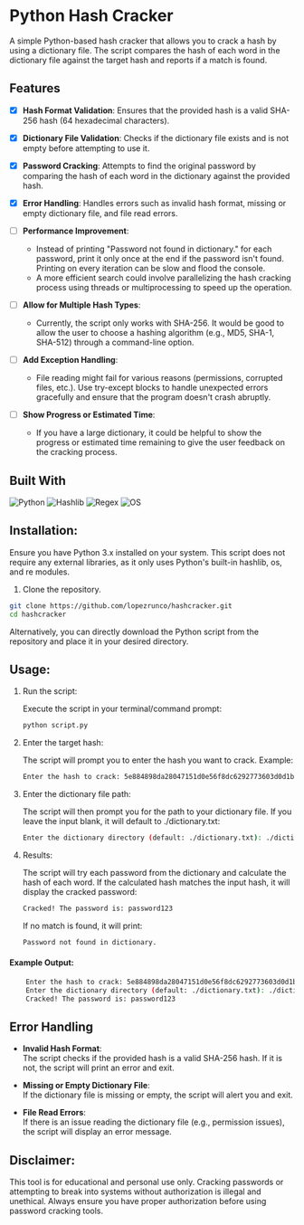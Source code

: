 # Python Hash Cracker

A simple Python-based hash cracker that allows you to crack a hash by using a dictionary file. The script compares the hash of each word in the dictionary file against the target hash and reports if a match is found.

## Features

- [X] **Hash Format Validation**: Ensures that the provided hash is a valid SHA-256 hash (64 hexadecimal characters).

- [X] **Dictionary File Validation**: Checks if the dictionary file exists and is not empty before attempting to use it.

- [X] **Password Cracking**: Attempts to find the original password by comparing the hash of each word in the dictionary against the provided hash.

- [X] **Error Handling**: Handles errors such as invalid hash format, missing or empty dictionary file, and file read errors.

- [ ] **Performance Improvement**:
  - Instead of printing "Password not found in dictionary." for each password, print it only once at the end if the password isn't found. Printing on every iteration can be slow and flood the console.
  - A more efficient search could involve parallelizing the hash cracking process using threads or multiprocessing to speed up the operation.

- [ ] **Allow for Multiple Hash Types**:
  - Currently, the script only works with SHA-256. It would be good to allow the user to choose a hashing algorithm (e.g., MD5, SHA-1, SHA-512) through a command-line option.

- [ ] **Add Exception Handling**:
  - File reading might fail for various reasons (permissions, corrupted files, etc.). Use try-except blocks to handle unexpected errors gracefully and ensure that the program doesn't crash abruptly.

- [ ] **Show Progress or Estimated Time**:
  - If you have a large dictionary, it could be helpful to show the progress or estimated time remaining to give the user feedback on the cracking process.

## Built With

![Python](https://img.shields.io/badge/Python-3776AB?style=for-the-badge&logo=python&logoColor=white)
![Hashlib](https://img.shields.io/badge/Hashlib-000000?style=for-the-badge&logo=python&logoColor=white)
![Regex](https://img.shields.io/badge/Regex-000000?style=for-the-badge&logo=python&logoColor=white)
![OS](https://img.shields.io/badge/OS-000000?style=for-the-badge&logo=python&logoColor=white)

## Installation:

Ensure you have Python 3.x installed on your system. This script does not require any external libraries, as it only uses Python's built-in hashlib, os, and re modules.

1. Clone the repository.

```sh
git clone https://github.com/lopezrunco/hashcracker.git
cd hashcracker
```

Alternatively, you can directly download the Python script from the repository and place it in your desired directory.

## Usage:

1. Run the script:

    Execute the script in your terminal/command prompt:

    ```sh
    python script.py
    ```

2. Enter the target hash:

    The script will prompt you to enter the hash you want to crack. Example:

    ```sh
    Enter the hash to crack: 5e884898da28047151d0e56f8dc6292773603d0d1b4f2013a89e5fcb5a5e3a3d
    ```

3. Enter the dictionary file path:

    The script will then prompt you for the path to your dictionary file. If you leave the input blank, it will default to ./dictionary.txt:

    ```sh
    Enter the dictionary directory (default: ./dictionary.txt): ./dictionary.txt
    ```

4. Results:

    The script will try each password from the dictionary and calculate the hash of each word. If the calculated hash matches the input hash, it will display the cracked password:

    ```sh
    Cracked! The password is: password123
    ```

    If no match is found, it will print:

    ```sh
    Password not found in dictionary.
    ```

#### Example Output:

```sh
    Enter the hash to crack: 5e884898da28047151d0e56f8dc6292773603d0d1b4f2013a89e5fcb5a5e3a3d
    Enter the dictionary directory (default: ./dictionary.txt): ./dictionary.txt
    Cracked! The password is: password123
```

## Error Handling

- **Invalid Hash Format**:  
  The script checks if the provided hash is a valid SHA-256 hash. If it is not, the script will print an error and exit.

- **Missing or Empty Dictionary File**:  
  If the dictionary file is missing or empty, the script will alert you and exit.

- **File Read Errors**:  
  If there is an issue reading the dictionary file (e.g., permission issues), the script will display an error message.

## Disclaimer:

This tool is for educational and personal use only. Cracking passwords or attempting to break into systems without authorization is illegal and unethical. Always ensure you have proper authorization before using password cracking tools.